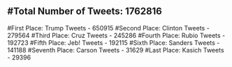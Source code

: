 #Total Number of Tweets: 1762816 
---
#First Place: Trump Tweets - 650915
#Second Place: Clinton Tweets - 279564
#Third Place: Cruz Tweets - 245286
#Fourth Place: Rubio Tweets - 192723
#Fifth Place: Jeb! Tweets - 192115
#Sixth Place: Sanders Tweets - 141188
#Seventh Place: Carson Tweets - 31629
#Last Place: Kasich Tweets - 29396

